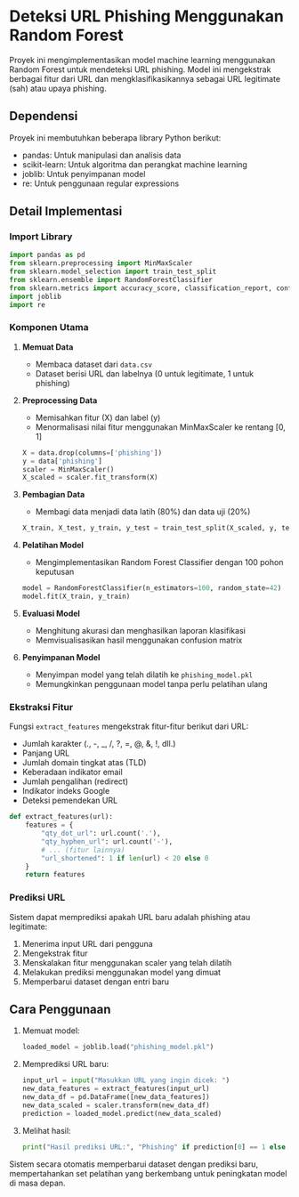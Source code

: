 # Deteksi URL Phishing Menggunakan Random Forest

Proyek ini mengimplementasikan model machine learning menggunakan Random Forest untuk mendeteksi URL phishing. Model ini mengekstrak berbagai fitur dari URL dan mengklasifikasikannya sebagai URL legitimate (sah) atau upaya phishing.

## Dependensi

Proyek ini membutuhkan beberapa library Python berikut:

- pandas: Untuk manipulasi dan analisis data
- scikit-learn: Untuk algoritma dan perangkat machine learning
- joblib: Untuk penyimpanan model
- re: Untuk penggunaan regular expressions

## Detail Implementasi

### Import Library

```python
import pandas as pd
from sklearn.preprocessing import MinMaxScaler
from sklearn.model_selection import train_test_split
from sklearn.ensemble import RandomForestClassifier
from sklearn.metrics import accuracy_score, classification_report, confusion_matrix, ConfusionMatrixDisplay
import joblib
import re
```

### Komponen Utama

1. **Memuat Data**
   - Membaca dataset dari `data.csv`
   - Dataset berisi URL dan labelnya (0 untuk legitimate, 1 untuk phishing)

2. **Preprocessing Data**
   - Memisahkan fitur (X) dan label (y)
   - Menormalisasi nilai fitur menggunakan MinMaxScaler ke rentang [0, 1]

   ```python
   X = data.drop(columns=['phishing'])
   y = data['phishing']
   scaler = MinMaxScaler()
   X_scaled = scaler.fit_transform(X)
   ```

3. **Pembagian Data**
   - Membagi data menjadi data latih (80%) dan data uji (20%)

   ```python
   X_train, X_test, y_train, y_test = train_test_split(X_scaled, y, test_size=0.2, random_state=42)
   ```

4. **Pelatihan Model**
   - Mengimplementasikan Random Forest Classifier dengan 100 pohon keputusan

   ```python
   model = RandomForestClassifier(n_estimators=100, random_state=42)
   model.fit(X_train, y_train)
   ```

5. **Evaluasi Model**
   - Menghitung akurasi dan menghasilkan laporan klasifikasi
   - Memvisualisasikan hasil menggunakan confusion matrix

6. **Penyimpanan Model**
   - Menyimpan model yang telah dilatih ke `phishing_model.pkl`
   - Memungkinkan penggunaan model tanpa perlu pelatihan ulang

### Ekstraksi Fitur

Fungsi `extract_features` mengekstrak fitur-fitur berikut dari URL:

- Jumlah karakter (., -, _, /, ?, =, @, &, !, dll.)
- Panjang URL
- Jumlah domain tingkat atas (TLD)
- Keberadaan indikator email
- Jumlah pengalihan (redirect)
- Indikator indeks Google
- Deteksi pemendekan URL

```python
def extract_features(url):
    features = {
        "qty_dot_url": url.count('.'),
        "qty_hyphen_url": url.count('-'),
        # ... (fitur lainnya)
        "url_shortened": 1 if len(url) < 20 else 0
    }
    return features
```

### Prediksi URL

Sistem dapat memprediksi apakah URL baru adalah phishing atau legitimate:

1. Menerima input URL dari pengguna
2. Mengekstrak fitur
3. Menskalakan fitur menggunakan scaler yang telah dilatih
4. Melakukan prediksi menggunakan model yang dimuat
5. Memperbarui dataset dengan entri baru

## Cara Penggunaan

1. Memuat model:

   ```python
   loaded_model = joblib.load("phishing_model.pkl")
   ```

2. Memprediksi URL baru:

   ```python
   input_url = input("Masukkan URL yang ingin dicek: ")
   new_data_features = extract_features(input_url)
   new_data_df = pd.DataFrame([new_data_features])
   new_data_scaled = scaler.transform(new_data_df)
   prediction = loaded_model.predict(new_data_scaled)
   ```

3. Melihat hasil:

   ```python
   print("Hasil prediksi URL:", "Phishing" if prediction[0] == 1 else "Legitimate")
   ```

Sistem secara otomatis memperbarui dataset dengan prediksi baru, mempertahankan set pelatihan yang berkembang untuk peningkatan model di masa depan.

